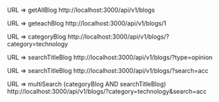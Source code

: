 URL => getAllBlog
http://localhost:3000/api/v1/blogs

URL => geteachBlog
http://localhost:3000/api/v1/blogs/1

URL => categoryBlog
http://localhost:3000/api/v1/blogs/?category=technology

URL => searchTitleBlog
http://localhost:3000/api/v1/blogs/?type=opinion

URL => searchTitleBlog
http://localhost:3000/api/v1/blogs/?search=acc

URL => multiSearch (categoryBlog AND searchTitleBlog)
http://localhost:3000/api/v1/blogs/?category=technology&search=acc
